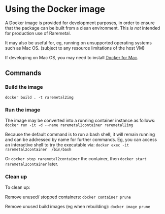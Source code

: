 # Using the Docker image
A Docker image is provided for development purposes, in order to ensure that the package can be built from a 
clean environment. This *is not* intended for production use of Raremetal.

It may also be useful for, eg, running on unsupported operating systems such as Mac OS. 
(subject to any resource limitations of the host VM)

If developing on Mac OS, you may need to install [Docker for Mac](https://docs.docker.com/docker-for-mac/). 

## Commands

### Build the image
`docker build . -t raremetal2img`

### Run the image
The image may be converted into a running container instance as follows:
`docker run -it -d --name raremetal2container raremetal2img`

Because the default command is to run a bash shell, it will remain running and can be addressed by name for further 
commands. Eg, you can access an interactive shell to try the executable via:
`docker exec -it raremetal2container  /bin/bash`

Or `docker stop raremetal2container` the container, then `docker start raremetal2container` later.


### Clean up
To clean up:

Remove unused/ stopped containers:
`docker container prune`

Remove unused build images (eg when rebuilding):
`docker image prune`

